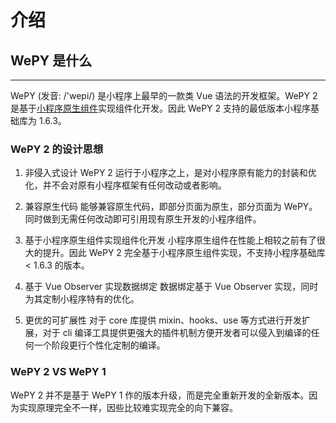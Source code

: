 # 介绍

## WePY 是什么

---

WePY (发音: /'wepi/) 是小程序上最早的一款类 Vue 语法的开发框架。WePY 2 是基于[小程序原生组件](https://developers.weixin.qq.com/miniprogram/dev/framework/custom-component/)实现组件化开发。因此 WePY 2 支持的最低版本小程序基础库为 1.6.3。

### WePY 2 的设计思想

1. 非侵入式设计
WePY 2 运行于小程序之上，是对小程序原有能力的封装和优化，并不会对原有小程序框架有任何改动或者影响。

2. 兼容原生代码
能够兼容原生代码，即部分页面为原生，部分页面为 WePY。同时做到无需任何改动即可引用现有原生开发的小程序组件。

3. 基于小程序原生组件实现组件化开发
小程序原生组件在性能上相较之前有了很大的提升。因此 WePY 2 完全基于小程序原生组件实现，不支持小程序基础库 < 1.6.3 的版本。

4. 基于 Vue Observer 实现数据绑定
数据绑定基于 Vue Observer 实现，同时为其定制小程序特有的优化。

5. 更优的可扩展性
对于 core 库提供 mixin、hooks、use 等方式进行开发扩展，对于 cli 编译工具提供更强大的插件机制方便开发者可以侵入到编译的任何一个阶段更行个性化定制的编译。

### WePY 2 VS WePY 1

WePY 2 并不是基于 WePY 1 作的版本升级，而是完全重新开发的全新版本。因为实现原理完全不一样，因些比较难实现完全的向下兼容。

